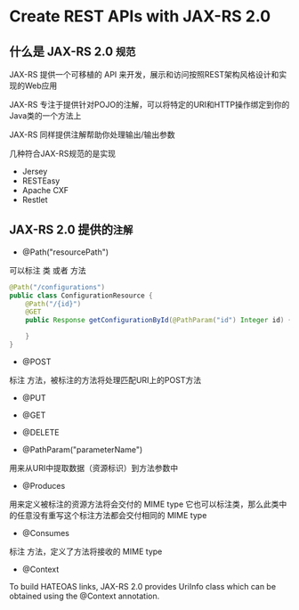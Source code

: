 # Create REST APIs with JAX-RS 2.0

## 什么是 JAX-RS 2.0 `规范`

JAX-RS 提供一个可移植的 API 来开发，展示和访问按照REST架构风格设计和实现的Web应用

JAX-RS 专注于提供针对POJO的注解，可以将特定的URI和HTTP操作绑定到你的Java类的一个方法上

JAX-RS 同样提供注解帮助你处理输出/输出参数

几种符合JAX-RS规范的是实现

- Jersey
- RESTEasy
- Apache CXF
- Restlet


## JAX-RS 2.0 提供的`注解`

- @Path("resourcePath")

可以标注 类 或者 方法

```java
@Path("/configurations")
public class ConfigurationResource {
	@Path("/{id}")
	@GET
	public Response getConfigurationById(@PathParam("id") Integer id) {

	}
}
```

- @POST

标注 方法，被标注的方法将处理匹配URI上的POST方法

- @PUT

- @GET

- @DELETE

- @PathParam("parameterName")

用来从URI中提取数据（资源标识）到方法参数中

- @Produces

用来定义被标注的资源方法将会交付的 MIME type
它也可以标注类，那么此类中的任意没有重写这个标注方法都会交付相同的 MIME type

- @Consumes

标注 方法，定义了方法将接收的 MIME type

- @Context

To build HATEOAS links, JAX-RS 2.0 provides UriInfo class which can be obtained using the @Context annotation.


